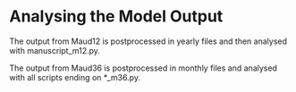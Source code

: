 # Analysing the Model Output

The output from Maud12 is postprocessed in yearly files and then analysed with manuscript_m12.py.

The output from Maud36 is postprocessed in monthly files and analysed with all scripts ending on *_m36.py.